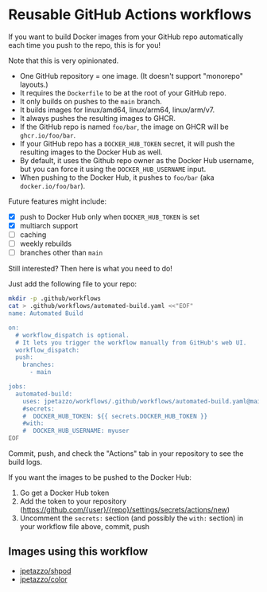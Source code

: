 # Reusable GitHub Actions workflows

If you want to build Docker images from your GitHub repo
automatically each time you push to the repo, this is for you!

Note that this is very opinionated.

- One GitHub repository = one image. (It doesn't support "monorepo" layouts.)
- It requires the `Dockerfile` to be at the root of your GitHub repo.
- It only builds on pushes to the `main` branch.
- It builds images for linux/amd64, linux/arm64, linux/arm/v7.
- It always pushes the resulting images to GHCR.
- If the GitHub repo is named `foo/bar`, the image on GHCR will be `ghcr.io/foo/bar`.
- If your GitHub repo has a `DOCKER_HUB_TOKEN` secret, it will push the resulting images to the Docker Hub as well.
- By default, it uses the Github repo owner as the Docker Hub username, but you can force it using the `DOCKER_HUB_USERNAME` input.
- When pushing to the Docker Hub, it pushes to `foo/bar` (aka `docker.io/foo/bar`).

Future features might include:

- [X] push to Docker Hub only when `DOCKER_HUB_TOKEN` is set
- [X] multiarch support
- [ ] caching
- [ ] weekly rebuilds
- [ ] branches other than `main`

Still interested? Then here is what you need to do!

Just add the following file to your repo:

```bash
mkdir -p .github/workflows
cat > .github/workflows/automated-build.yaml <<"EOF"
name: Automated Build

on:
  # workflow_dispatch is optional.
  # It lets you trigger the workflow manually from GitHub's web UI.
  workflow_dispatch:
  push:
    branches:
      - main

jobs:
  automated-build:
    uses: jpetazzo/workflows/.github/workflows/automated-build.yaml@main
    #secrets:
    #  DOCKER_HUB_TOKEN: ${{ secrets.DOCKER_HUB_TOKEN }}
    #with:
    #  DOCKER_HUB_USERNAME: myuser
EOF
```

Commit, push, and check the "Actions" tab in your repository to see the build logs.

If you want the images to be pushed to the Docker Hub:

1. Go get a Docker Hub token
2. Add the token to your repository (https://github.com/{user}/{repo}/settings/secrets/actions/new)
3. Uncomment the `secrets:` section (and possibly the `with:` section) in your workflow file above, commit, push

## Images using this workflow

- [jpetazzo/shpod](/jpetazzo/shpod)
- [jpetazzo/color](/jpetazzo/color)
